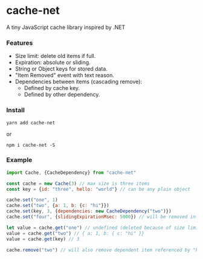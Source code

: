 # cache-net
A tiny JavaScript cache library inspired by .NET

### Features
* Size limit: delete old items if full.
* Expiration: absolute or sliding.
* String or Object keys for stored data.
* "Item Removed" event with text reason.
* Dependencies between items (cascading remove):
  - Defined by cache key.
  - Defined by other dependency.

### Install

`yarn add cache-net`

or

`npm i cache-net -S`

### Example
```javascript
import Cache, {CacheDependency} from "cache-net"

const cache = new Cache(3) // max size is three items
const key = {id: "three", hello: "world"} // can be any plain object

cache.set("one", 1)
cache.set("two", {a: 1, b: {c: "hi"}})
cache.set(key, 3, {dependencies: new CacheDependency("two")})
cache.set("four", {slidingExpirationMsec: 5000}) // will be removed in 5 sec if not accessed

let value = cache.get("one") // undefined (deleted because of size limit)
value = cache.get("two") // { a: 1, b: { c: "hi" }}
value = cache.get(key) // 3

cache.remove("two") // will also remove dependent item referenced by "key"
```
